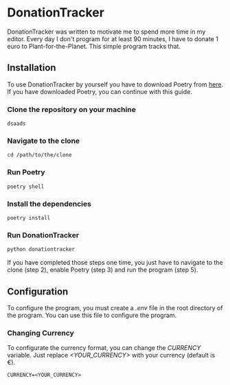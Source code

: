 # DonationTracker
DonationTracker was written to motivate me to spend more time in my editor. Every day I don't program for at least 90 minutes, I have to donate 1 euro to Plant-for-the-Planet. This simple program tracks that.

## Installation
To use DonationTracker by yourself you have to download Poetry from [here](https://python-poetry.org/docs/#installing-with-the-official-installer). If you have  downloaded Poetry, you can continue with this guide.

### Clone the repository on your machine 
```shell
dsaads
```

### Navigate to the clone
```shell
cd /path/to/the/clone
```

### Run Poetry
```shell
poetry shell
```

### Install the dependencies
```shell
poetry install
```

### Run DonationTracker
```python
python donationtracker
```

If you have completed those steps one time, you just have to navigate to the clone (step 2), enable Poetry (step 3) and run the program (step 5).

## Configuration
To configure the program, you must create a <i>.env</i> file in the root directory of the program. You can use this file to configure the program.

### Changing Currency
To configurate the currency format, you can change the <i>CURRENCY</i> variable. Just replace <i><YOUR_CURRENCY></i> with your currency (default is €).
```
CURRENCY=<YOUR_CURRENCY>
```